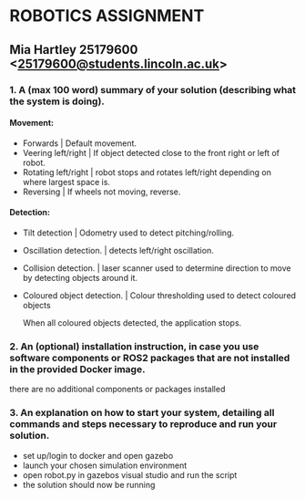 # ROBOTICS ASSIGNMENT 

## Mia Hartley 25179600 <<25179600@students.lincoln.ac.uk>>

### 1.    A (max 100 word) summary of your solution (describing what the system is doing). 

#### Movement:
* Forwards
  | Default movement.
* Veering left/right
  | If object detected close to the front right or left of robot.
* Rotating left/right
  | robot stops and rotates left/right depending on where largest space is.
* Reversing
  | If wheels not moving, reverse.

#### Detection:
* Tilt detection
  | Odometry used to detect pitching/rolling.
* Oscillation detection.
  | detects left/right oscillation.
* Collision detection.
  | laser scanner used to determine direction to move by detecting objects around it.
* Coloured object detection.
  | Colour thresholding used to detect coloured objects

  When all coloured objects detected, the application stops.


### 2.    An (optional) installation instruction, in case you use software components or ROS2 packages that are not installed in the provided Docker image.

there are no additional components or packages installed

### 3.    An explanation on how to start your system, detailing all commands and steps necessary to reproduce and run your solution.

* set up/login to docker and open gazebo
* launch your chosen simulation environment 
* open robot.py in gazebos visual studio and run the script
* the solution should now be running
